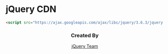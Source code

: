 # jQuery CDN
```html
<script src="https://ajax.googleapis.com/ajax/libs/jquery/3.6.3/jquery.min.js"></script>
```
<h3 align="center">Created By</h3>
<p align="center"><a href="https://github.com/jquery/jquery">jQuery Team</a></p>
